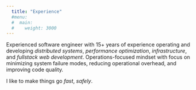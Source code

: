 ```yaml
--- 
  title: "Experience"
  #menu:
  #  main:
  #    weight: 3000
---
```


Experienced software engineer with 15+ years of experience operating and developing *distributed systems*, *performance optimization*, *infrastructure*, and *fullstack web development*. Operations-focused mindset with focus on minimizing system failure modes, reducing operational overhead, and improving code quality. 

I like to make things go _fast_, _safely_.

